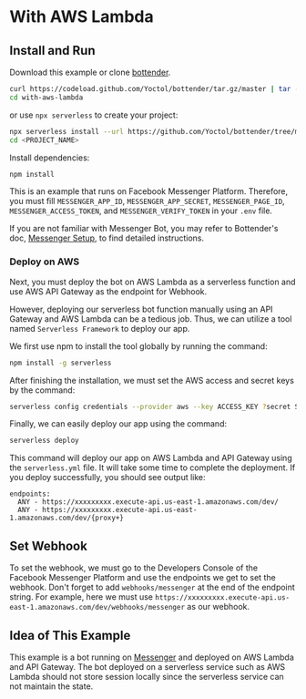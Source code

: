 
# With AWS Lambda

## Install and Run

Download this example or clone [bottender](https://github.com/Yoctol/bottender).

```sh
curl https://codeload.github.com/Yoctol/bottender/tar.gz/master | tar -xz --strip=2 bottender-master/examples/with-aws-lambda
cd with-aws-lambda
```

or use `npx serverless` to create your project:

```sh
npx serverless install --url https://github.com/Yoctol/bottender/tree/master/examples/with-aws-lambda -n <PORJECT_NAME>
cd <PROJECT_NAME>
```

Install dependencies:

```sh
npm install
```

This is an example that runs on Facebook Messenger Platform. Therefore, you must fill `MESSENGER_APP_ID`, `MESSENGER_APP_SECRET`, `MESSENGER_PAGE_ID`, `MESSENGER_ACCESS_TOKEN`, and `MESSENGER_VERIFY_TOKEN` in your `.env` file.

If you are not familiar with Messenger Bot, you may refer to Bottender's doc, [Messenger Setup](https://bottender.js.org/docs/channel-messenger-setup), to find detailed instructions.

### Deploy on AWS

Next, you must deploy the bot on AWS Lambda as a serverless function and use AWS API Gateway as the endpoint for Webhook.

However, deploying our serverless bot function manually using an API Gateway and AWS Lambda can be a tedious job. Thus, we can utilize a tool named `Serverless Framework` to deploy our app.

We first use npm to install the tool globally by running the command:

```sh
npm install -g serverless
```

After finishing the installation, we must set the AWS access and secret keys by the command:

```sh
serverless config credentials --provider aws --key ACCESS_KEY ?secret SECRET_KEY
```

Finally, we can easily deploy our app using the command:

```sh
serverless deploy
```

This command will deploy our app on AWS Lambda and API Gateway using the `serverless.yml` file. It will take some time to complete the deployment. If you deploy successfully, you should see output like:

```
endpoints:
  ANY - https://xxxxxxxxx.execute-api.us-east-1.amazonaws.com/dev/
  ANY - https://xxxxxxxxx.execute-api.us-east-1.amazonaws.com/dev/{proxy+}
```

## Set Webhook

To set the webhook, we must go to the Developers Console of the Facebook Messenger Platform and use the endpoints we get to set the webhook. Don't forget to add `webhooks/messenger` at the end of the endpoint string. For example, here we must use `https://xxxxxxxxx.execute-api.us-east-1.amazonaws.com/dev/webhooks/messenger` as our webhook.

## Idea of This Example

This example is a bot running on [Messenger](https://www.messenger.com/) and deployed on AWS Lambda and API Gateway. The bot deployed on a serverless service such as AWS Lambda should not store session locally since the serverless service can not maintain the state.